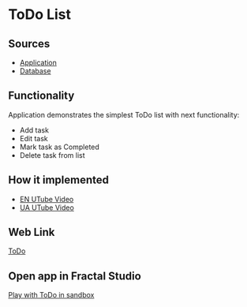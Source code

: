 # ToDo List

## Sources

- [Application](https://github.com/fraplat/FractalPlatform/tree/main/FractalPlatform.Examples/Applications/ToDo/ToDoApplication.cs)
- [Database](https://github.com/fraplat/FractalPlatform/tree/main/FractalPlatform.Examples/Databases/ToDo)

## Functionality

Application demonstrates the simplest ToDo list with next functionality:
- Add task
- Edit task
- Mark task as Completed
- Delete task from list

## How it implemented

- [EN UTube Video](https://fraplat.tech/jupiter/UTube?tag=102)
- [UA UTube Video](https://fraplat.tech/jupiter/UTube?tag=202)

## Web Link

[ToDo](https://fraplat.tech/jupiter/ToDo)

## Open app in Fractal Studio

[Play with ToDo in sandbox](https://fraplat.tech/mars/FractalStudio/?tag=ToDo+template)


